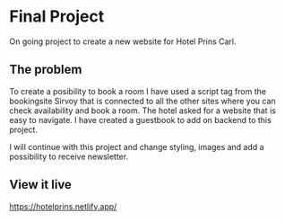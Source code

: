 # Final Project

On going project to create a new website for Hotel Prins Carl.

## The problem

To create a posibility to book a room I have used a script tag from the bookingsite Sirvoy that is connected to all the other sites where you can check availability and book a room. The hotel asked for a website that is easy to navigate. I have created a guestbook to add on backend to this project.

I will continue with this project and change styling, images and add a possibility to receive newsletter.

## View it live

https://hotelprins.netlify.app/
